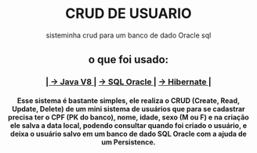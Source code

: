 <h1 align="center">CRUD DE USUARIO</h1>
<p align="center">sisteminha crud para um banco de dado Oracle sql</p>

<h2 align="center">
  o que foi usado:
</h2>
<h3 align="center">
  <a href="https://www.oracle.com/java/technologies/downloads/#java8">| -> Java V8 |</a>
  <a href="https://www.oracle.com/br/database/technologies/appdev/sqldeveloper-landing.html">-> SQL Oracle |</a>
  <a href="https://hibernate.org/">-> Hibernate |</a> 
</h3>

<h4 align="center">
  Esse sistema é bastante simples, ele realiza o CRUD (Create, Read, Update, Delete) de um mini sistema de usuários que para se cadastrar precisa ter o CPF (PK do banco), nome, idade, sexo (M ou F) e na criação ele salva a data local, podendo consultar quando foi criado o usuário, e deixa o usuário salvo em um banco de dado SQL Oracle com a ajuda de um Persistence.
</h4>
